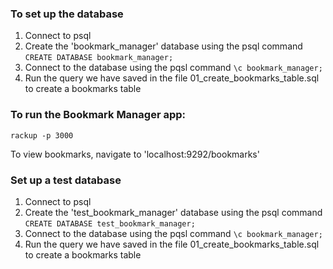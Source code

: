 ### To set up the database

1. Connect to psql
2. Create the 'bookmark_manager' database using the psql command ``` CREATE DATABASE bookmark_manager; ```
3. Connect to the database using the pqsl command ``` \c bookmark_manager; ```
4. Run the query we have saved in the file 01_create_bookmarks_table.sql to create a bookmarks table

### To run the Bookmark Manager app:

```
rackup -p 3000
```

To view bookmarks, navigate to 'localhost:9292/bookmarks'

### Set up a test database

1. Connect to psql
2. Create the 'test_bookmark_manager' database using the psql command ``` CREATE DATABASE test_bookmark_manager; ```
3. Connect to the database using the pqsl command ``` \c bookmark_manager; ```
4. Run the query we have saved in the file 01_create_bookmarks_table.sql to create a bookmarks table
